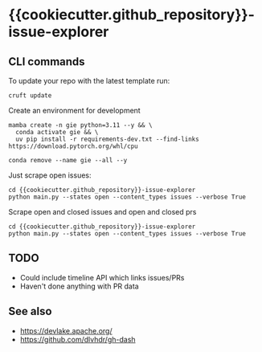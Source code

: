 # {{cookiecutter.github_repository}}-issue-explorer

## CLI commands

To update your repo with the latest template run:
```
cruft update
```

Create an environment for development
```
mamba create -n gie python=3.11 --y && \
  conda activate gie && \
  uv pip install -r requirements-dev.txt --find-links https://download.pytorch.org/whl/cpu
```

```
conda remove --name gie --all --y
```

Just scrape open issues:
```
cd {{cookiecutter.github_repository}}-issue-explorer
python main.py --states open --content_types issues --verbose True
```

Scrape open and closed issues and open and closed prs
```
cd {{cookiecutter.github_repository}}-issue-explorer
python main.py --states open --content_types issues --verbose True
```


## TODO

 - Could include timeline API which links issues/PRs
 - Haven't done anything with PR data

 ## See also

 - https://devlake.apache.org/
 - https://github.com/dlvhdr/gh-dash

